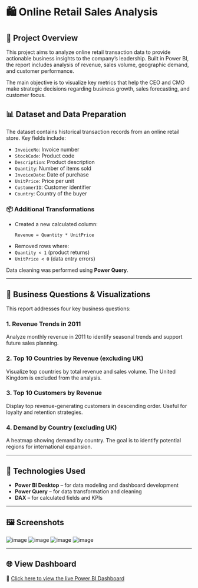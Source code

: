 # 🛍️ Online Retail Sales Analysis

## 📌 Project Overview

This project aims to analyze online retail transaction data to provide actionable business insights to the company’s leadership. Built in Power BI, the report includes analysis of revenue, sales volume, geographic demand, and customer performance.

The main objective is to visualize key metrics that help the CEO and CMO make strategic decisions regarding business growth, sales forecasting, and customer focus.

## 📊 Dataset and Data Preparation

The dataset contains historical transaction records from an online retail store. Key fields include:

- `InvoiceNo`: Invoice number  
- `StockCode`: Product code  
- `Description`: Product description  
- `Quantity`: Number of items sold  
- `InvoiceDate`: Date of purchase  
- `UnitPrice`: Price per unit  
- `CustomerID`: Customer identifier  
- `Country`: Country of the buyer  

### 📦 Additional Transformations

- Created a new calculated column:  
  ```DAX
  Revenue = Quantity * UnitPrice

- Removed rows where:
- `Quantity < 1` (product returns)
- `UnitPrice < 0` (data entry errors)

Data cleaning was performed using **Power Query**.

---

## 🧠 Business Questions & Visualizations

This report addresses four key business questions:

### 1. Revenue Trends in 2011
Analyze monthly revenue in 2011 to identify seasonal trends and support future sales planning.

### 2. Top 10 Countries by Revenue (excluding UK)
Visualize top countries by total revenue and sales volume. The United Kingdom is excluded from the analysis.

### 3. Top 10 Customers by Revenue
Display top revenue-generating customers in descending order. Useful for loyalty and retention strategies.

### 4. Demand by Country (excluding UK)
A heatmap showing demand by country. The goal is to identify potential regions for international expansion.

---

## 🧰 Technologies Used

- **Power BI Desktop** – for data modeling and dashboard development  
- **Power Query** – for data transformation and cleaning  
- **DAX** – for calculated fields and KPIs  

---

## 🖼️ Screenshots

![image](https://github.com/user-attachments/assets/c358da68-31bc-4f3e-8688-7b93d78e6691)
![image](https://github.com/user-attachments/assets/e1fa03b8-43c8-451c-aa69-a962c1665585)
![image](https://github.com/user-attachments/assets/5623e440-eb58-40b2-a1c8-a28513adf06b)
![image](https://github.com/user-attachments/assets/d5dbdb70-9aae-4080-8f84-13aae1c08d6e)

---

## 🌐 View Dashboard

🔗 [Click here to view the live Power BI Dashboard](https://app.powerbi.com/view?r=eyJrIjoiMDcxMTAwNTAtMTJhMS00YmY4LTlkNjctYWU3MzQwMDMzMjkxIiwidCI6ImRmODY3OWNkLWE4MGUtNDVkOC05OWFjLWM4M2VkN2ZmOTVhMCJ9)
